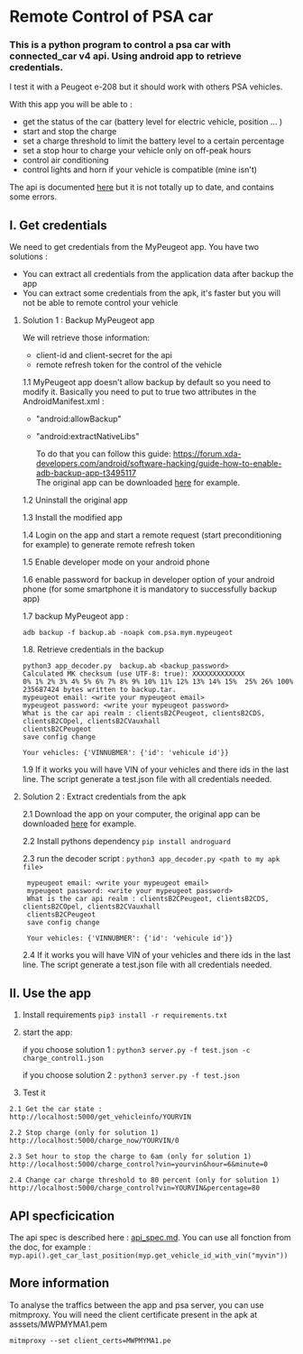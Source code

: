 # Remote Control of PSA car
### This is a python program to control a psa car with connected_car v4 api. Using android app to retrieve credentials.
I test it with a Peugeot e-208 but it should work with others PSA vehicles.

With this app  you will be able to :
 - get the status of the car (battery level for electric vehicle, position ... )
 - start and stop the charge
 - set a charge threshold to limit the battery level to a certain percentage
 - set a stop hour to charge your vehicle only on off-peak hours
 - control air conditioning
 - control lights and horn if your vehicle is compatible (mine isn't) 
 
The api is documented [here](https://developer.groupe-psa.io/webapi/b2c/quickstart/connect/#article) but it is not totally up to date, and contains some errors. 


## I. Get credentials
We need to get credentials from the MyPeugeot app. You have two solutions :  
- You can extract all credentials from the application data after backup the app
- You can extract some credentials from the apk, it's faster but you will not be able to remote control your vehicle

1. Solution 1 : Backup MyPeugeot app
   
   We will retrieve those information:
     - client-id and client-secret  for the api
     - remote refresh token for the control of the vehicle

    1.1 MyPeugeot app doesn't allow backup by default so you need to modify it.
    Basically you need to put to true two attributes in the AndroidManifest.xml :
     - "android:allowBackup"
     - "android:extractNativeLibs"
     
        To do that you can follow this guide: https://forum.xda-developers.com/android/software-hacking/guide-how-to-enable-adb-backup-app-t3495117  
        The original app can be downloaded [here](https://apkpure.com/fr/mypeugeot-app/com.psa.mym.mypeugeot) for example.
        
    1.2 Uninstall the original app
    
    1.3 Install the modified app
    
    1.4 Login on the app and start a remote request (start preconditioning for example) to generate remote refresh token   
    
    1.5 Enable developer mode on your android phone 
    
    1.6 enable password for backup in developer option of your android phone (for some smartphone it is mandatory to successfully backup app)
    
    1.7 backup MyPeugeot app : 
    
    ``` adb backup -f backup.ab -noapk com.psa.mym.mypeugeot ```

    1.8. Retrieve credentials in the backup

    ```
   python3 app_decoder.py  backup.ab <backup_password>
   Calculated MK checksum (use UTF-8: true): XXXXXXXXXXXXX
    0% 1% 2% 3% 4% 5% 6% 7% 8% 9% 10% 11% 12% 13% 14% 15%  25% 26% 100% 
    235687424 bytes written to backup.tar.
    mypeugeot email: <write your mypeugeot email>
    mypeugeot password: <write your mypeugeot password>
    What is the car api realm : clientsB2CPeugeot, clientsB2CDS, clientsB2COpel, clientsB2CVauxhall
    clientsB2CPeugeot
    save config change

    Your vehicles: {'VINNUBMER': {'id': 'vehicule id'}} 
      ```
    1.9 If it works you will have VIN of your vehicles and there ids in the last line. The script generate a test.json file with all credentials needed.
 
2. Solution 2 : Extract credentials from the apk

    2.1 Download the app on your computer, the original app can be downloaded [here](https://apkpure.com/fr/mypeugeot-app/com.psa.mym.mypeugeot) for example.
    
    2.2 Install pythons dependency ```pip install androguard```
    
    2.3  run the decoder script : ```python3 app_decoder.py <path to my apk file>```
      
        mypeugeot email: <write your mypeugeot email>
        mypeugeot password: <write your mypeugeot password>
        What is the car api realm : clientsB2CPeugeot, clientsB2CDS, clientsB2COpel, clientsB2CVauxhall
        clientsB2CPeugeot
        save config change
    
        Your vehicles: {'VINNUBMER': {'id': 'vehicule id'}}
   
   2.4 If it works you will have VIN of your vehicles and there ids in the last line. The script generate a test.json file with all credentials needed.
 
 ## II. Use the app
  1. Install requirements
  ```pip3 install -r requirements.txt```
  2. start the app:
        
        if you choose solution 1 :
   ``python3 server.py -f test.json -c charge_control1.json`` 
        
        if you choose solution 2 :
   ``python3 server.py -f test.json`` 
 
  
  3. Test it 
  
    2.1 Get the car state :
    http://localhost:5000/get_vehicleinfo/YOURVIN
    
    2.2 Stop charge (only for solution 1)
    http://localhost:5000/charge_now/YOURVIN/0
    
    2.3 Set hour to stop the charge to 6am (only for solution 1)
    http://localhost:5000/charge_control?vin=yourvin&hour=6&minute=0 
    
    2.4 Change car charge threshold to 80 percent (only for solution 1)
    http://localhost:5000/charge_control?vin=YOURVIN&percentage=80 
           
## API specficication
The api spec is described here : [api_spec.md](api_spec.md).
You can use all fonction from the doc, for example :
```myp.api().get_car_last_position(myp.get_vehicle_id_with_vin("myvin"))```
## More information
To analyse the traffics between the app and psa server, you can use mitmproxy.
You will need the client certificate present in the apk at asssets/MWPMYMA1.pem

```mitmproxy --set client_certs=MWPMYMA1.pe```